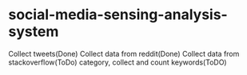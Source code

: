 # social-media-sensing-analysis-system
Collect tweets(Done)
Collect data from reddit(Done)
Collect data from stackoverflow(ToDo)
category, collect and count keywords(ToDO)
